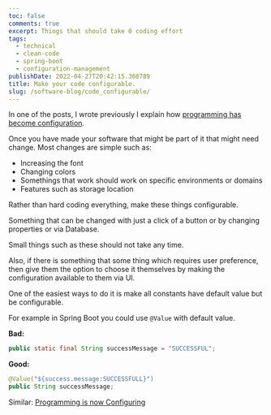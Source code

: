 ```yaml
---
toc: false
comments: true
excerpt: Things that should take 0 coding effort
tags:
  - technical
  - clean-code
  - spring-boot
  - configuration-management
publishDate: 2022-04-27T20:42:15.360789
title: Make your code configurable.
slug: /software-blog/code_configurable/
---
```


In one of the posts, I wrote previously I explain how [programming has become configuration](/software-blog/config/).

Once you have made your software that might be part of it that might need change. Most changes are simple such as:

- Increasing the font
- Changing colors
- Somethings that work should work on specific environments or domains
- Features such as storage location

Rather than hard coding everything, make these things configurable.

Something that can be changed with just a click of a button or by changing properties or via Database.

Small things such as these should not take any time.

Also, if there is something that some thing which requires user preference, then give them the option to choose it themselves by making the configuration available to them via UI.

One of the easiest ways to do it is make all constants have default value but be configurable.

For example in Spring Boot you could use `@Value` with default value.

**Bad:**

```java
public static final String successMessage = "SUCCESSFUL";
```

**Good:**

```java
@Value("${success.message:SUCCESSFULL}")
public String successMessage;
```

Similar: [Programming is now Configuring](/software-blog/config/)
